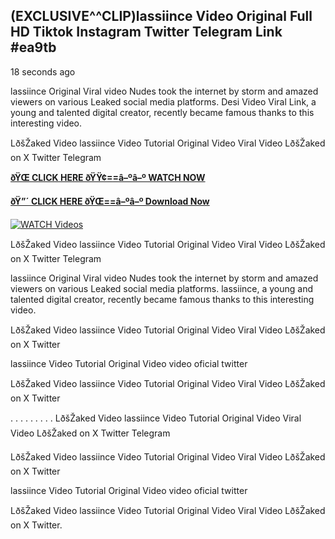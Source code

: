 ## (EXCLUSIVE^^CLIP)lassiince Video Original Full HD Tiktok Instagram Twitter Telegram Link #ea9tb

18 seconds ago

lassiince Original Viral video Nudes took the internet by storm and amazed viewers on various Leaked social media platforms. Desi Video Viral Link, a young and talented digital creator, recently became famous thanks to this interesting video.

LðšŽaked Video lassiince Video Tutorial Original Video Viral Video LðšŽaked on X Twitter Telegram

**[ðŸŒ CLICK HERE ðŸŸ¢==â–ºâ–º WATCH NOW](https://clips-mediaa.blogspot.com/2025/02/video-viral-download.html)**

**[ðŸ”´ CLICK HERE ðŸŒ==â–ºâ–º Download Now](https://clips-mediaa.blogspot.com/2025/02/video-viral-download.html)**

[![WATCH Videos](https://i.imgur.com/dJHk4Zq.gif)](https://clips-mediaa.blogspot.com/2025/02/video-viral-download.html)

LðšŽaked Video lassiince Video Tutorial Original Video Viral Video LðšŽaked on X Twitter Telegram

lassiince Original Viral video Nudes took the internet by storm and amazed viewers on various Leaked social media platforms. lassiince, a young and talented digital creator, recently became famous thanks to this interesting video.

LðšŽaked Video lassiince Video Tutorial Original Video Viral Video LðšŽaked on X Twitter

lassiince Video Tutorial Original Video video oficial twitter

LðšŽaked Video lassiince Video Tutorial Original Video Viral Video LðšŽaked on X Twitter

. . . . . . . . . LðšŽaked Video lassiince Video Tutorial Original Video Viral Video LðšŽaked on X Twitter Telegram

LðšŽaked Video lassiince Video Tutorial Original Video Viral Video LðšŽaked on X Twitter

lassiince Video Tutorial Original Video video oficial twitter

LðšŽaked Video lassiince Video Tutorial Original Video Viral Video LðšŽaked on X Twitter.